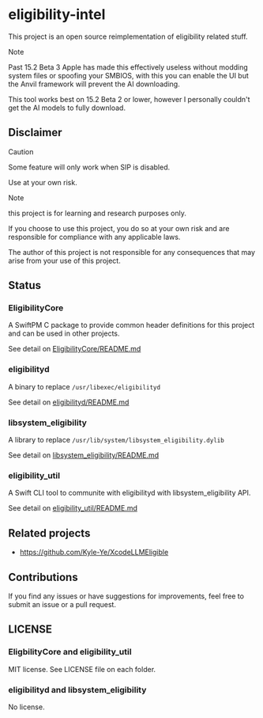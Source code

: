 # eligibility-intel

This project is an open source reimplementation of eligibility related stuff.

> [!NOTE]
> Past 15.2 Beta 3 Apple has made this effectively useless without modding system files or spoofing your SMBIOS, with this you can enable the UI but the Anvil framework will prevent the AI downloading.
> 
> This tool works best on 15.2 Beta 2 or lower, however I personally couldn't get the AI models to fully download.

## Disclaimer

> [!CAUTION]
> Some feature will only work when SIP is disabled.
>
> Use at your own risk.

> [!NOTE]
> this project is for learning and research purposes only.
> 
> If you choose to use this project, you do so at your own risk and are responsible for compliance with any applicable laws.
>
> The author of this project is not responsible for any consequences that may arise from your use of this project.

## Status

### EligibilityCore

A SwiftPM C package to provide common header definitions for this project and can be used in other projects.

See detail on [EligibilityCore/README.md](EligibilityCore/README.md)

### eligibilityd

A binary to replace `/usr/libexec/eligibilityd`

See detail on [eligibilityd/README.md](eligibilityd/README.md)

### libsystem_eligibility

A library to replace `/usr/lib/system/libsystem_eligibility.dylib`

See detail on [libsystem_eligibility/README.md](libsystem_eligibility/README.md)

### eligibility_util

A Swift CLI tool to communite with eligibilityd with libsystem_eligibility API.

See detail on [eligibility_util/README.md](eligibility_util/README.md)

## Related projects

- https://github.com/Kyle-Ye/XcodeLLMEligible

## Contributions

If you find any issues or have suggestions for improvements, feel free to submit an issue or a pull request.

## LICENSE

### EligbilityCore and eligibility_util

MIT license. See LICENSE file on each folder.

### eligibilityd and libsystem_eligibility

No license.
